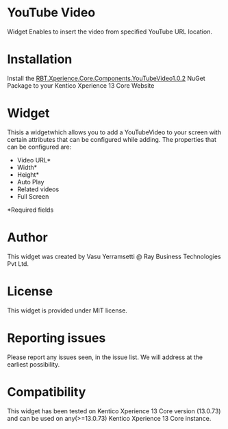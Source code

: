 # YouTube Video

Widget Enables to insert the video from specified YouTube URL location.

# Installation

Install the [RBT.Xperience.Core.Components.YouTubeVideo1.0.2](https://www.nuget.org/packages/RBT.Xperience.Core.Components.YouTubeVideo) NuGet Package to your Kentico Xperience 13 Core Website

# Widget

Thisis a widgetwhich allows you to add a YouTubeVideo to your screen with certain attributes that can be configured while adding. The properties that can be configured are:
- Video URL*
- Width*
- Height*
- Auto Play
- Related videos
- Full Screen

*Required fields


# Author

This widget was created by Vasu Yerramsetti @ Ray Business Technologies Pvt Ltd.
# License

This widget is provided under MIT license.

# Reporting issues

Please report any issues seen, in the issue list. We will address at the earliest possibility.

# Compatibility

This widget has been tested on Kentico Xperience 13 Core version (13.0.73) and can be used on any(>=13.0.73) Kentico Xperience 13 Core instance.
